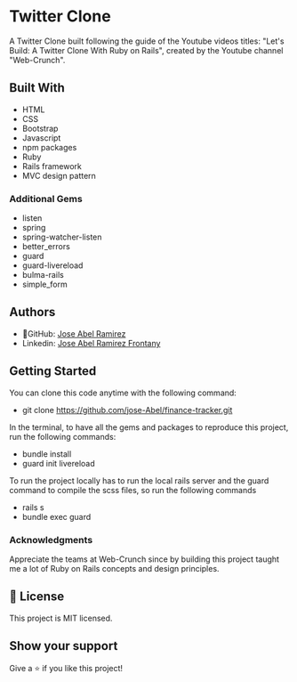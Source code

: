 # Twitter Clone

A Twitter Clone built following the guide of the Youtube videos titles: "Let's Build: A Twitter Clone With Ruby on Rails", created by the Youtube channel "Web-Crunch".

## Built With
- HTML
- CSS
- Bootstrap
- Javascript
- npm packages
- Ruby
- Rails framework
- MVC design pattern

### Additional Gems
- listen
- spring
- spring-watcher-listen
- better_errors
- guard
- guard-livereload
- bulma-rails
- simple_form


## Authors
- 👤GitHub: [Jose Abel Ramirez](https://github.com/jose-Abel)
- Linkedin: [Jose Abel Ramirez Frontany](https://www.linkedin.com/in/jose-abel-ramirez-frontany-7674a842/)


## Getting Started
You can clone this code anytime with the following command:
- git clone https://github.com/jose-Abel/finance-tracker.git

In the terminal, to have all the gems and packages to reproduce this project, run the following commands:

- bundle install
- guard init livereload

To run the project locally has to run the local rails server and the guard command to compile the scss files, so run the following commands
- rails s 
- bundle exec guard

### Acknowledgments
Appreciate the teams at Web-Crunch since by building this project taught me a lot of Ruby on Rails concepts and design principles.

## 📝 License
This project is MIT licensed.


## Show your support
Give a ⭐️ if you like this project!